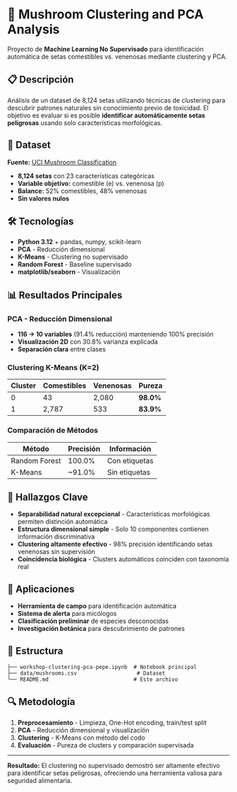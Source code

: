 # 🍄 Mushroom Clustering and PCA Analysis

Proyecto de **Machine Learning No Supervisado** para identificación automática de setas comestibles vs. venenosas mediante clustering y PCA.

## 📋 Descripción

Análisis de un dataset de 8,124 setas utilizando técnicas de clustering para descubrir patrones naturales sin conocimiento previo de toxicidad. El objetivo es evaluar si es posible **identificar automáticamente setas peligrosas** usando solo características morfológicas.

## 💾 Dataset

**Fuente:** [UCI Mushroom Classification](https://www.kaggle.com/uciml/mushroom-classification)

- **8,124 setas** con 23 características categóricas
- **Variable objetivo:** comestible (e) vs. venenosa (p)
- **Balance:** 52% comestibles, 48% venenosas
- **Sin valores nulos**

## 🛠️ Tecnologías

- **Python 3.12** + pandas, numpy, scikit-learn
- **PCA** - Reducción dimensional
- **K-Means** - Clustering no supervisado  
- **Random Forest** - Baseline supervisado
- **matplotlib/seaborn** - Visualización

## 📊 Resultados Principales

### PCA - Reducción Dimensional
- **116 → 10 variables** (91.4% reducción) manteniendo 100% precisión
- **Visualización 2D** con 30.8% varianza explicada
- **Separación clara** entre clases

### Clustering K-Means (K=2)
| Cluster | Comestibles | Venenosas | Pureza |
|---------|-------------|-----------|---------|
| 0 | 43 | 2,080 | **98.0%** |
| 1 | 2,787 | 533 | **83.9%** |

### Comparación de Métodos
| Método | Precisión | Información |
|--------|-----------|-------------|
| Random Forest | 100.0% | Con etiquetas |
| K-Means | ~91.0% | Sin etiquetas |

## 🎯 Hallazgos Clave

- **Separabilidad natural excepcional** - Características morfológicas permiten distinción automática
- **Estructura dimensional simple** - Solo 10 componentes contienen información discriminativa  
- **Clustering altamente efectivo** - 98% precisión identificando setas venenosas sin supervisión
- **Coincidencia biológica** - Clusters automáticos coinciden con taxonomía real

## 📱 Aplicaciones

- **Herramienta de campo** para identificación automática
- **Sistema de alerta** para micólogos
- **Clasificación preliminar** de especies desconocidas
- **Investigación botánica** para descubrimiento de patrones

## 📁 Estructura

```
├── workshop-clustering-pca-pepe.ipynb  # Notebook principal
├── data/mushrooms.csv                   # Dataset
└── README.md                           # Este archivo
```

## 🔍 Metodología

1. **Preprocesamiento** - Limpieza, One-Hot encoding, train/test split
2. **PCA** - Reducción dimensional y visualización  
3. **Clustering** - K-Means con método del codo
4. **Evaluación** - Pureza de clusters y comparación supervisada

---

**Resultado:** El clustering no supervisado demostró ser altamente efectivo para identificar setas peligrosas, ofreciendo una herramienta valiosa para seguridad alimentaria.
